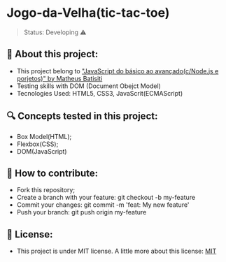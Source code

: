 <h1>Jogo-da-Velha(tic-tac-toe)</h1>

>Status: Developing ⚠️ 

## 📖 About this project: 
+ This project belong to <a href="https://www.udemy.com/course/javascript-do-basico-ao-avancado-com-node-e-projetos/">"JavaScript do básico ao avançado(c/Node.js e porjetos)" by Matheus Batisiti</a>
+ Testing skills with DOM (Document Obejct Model)
+ Tecnologies Used: HTML5, CSS3, JavaScrit(ECMAScript)


## 🔍 Concepts tested in this project:
+ Box Model(HTML);
+ Flexbox(CSS);
+ DOM(JavaScript)


## 🐜 How to contribute:
+ Fork this repository;
+ Create a branch with your feature: git checkout -b my-feature
+ Commit your changes: git commit -m 'feat: My new feature'
+ Push your branch: git push origin my-feature

## 🔑 License: 
+ This project is under MIT license. A little more about this license: <a href ="https://opensource.org/licenses/MIT">MIT</a>
